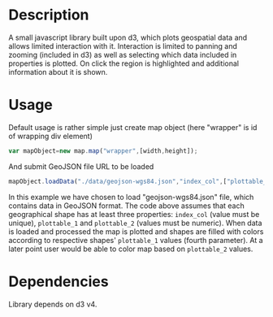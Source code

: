 # Description

A small javascript library built upon d3, which plots geospatial data and allows limited interaction with it. Interaction is limited to panning and zooming (included in d3) as well as selecting which data included in properties is plotted. On click the region is highlighted and additional information about it is shown.

# Usage

Default usage is rather simple just create map object (here "wrapper" is id of wrapping div element)
```javascript
var mapObject=new map.map("wrapper",[width,height]);
```

And submit GeoJSON file URL to be loaded
```javascript
mapObject.loadData("./data/geojson-wgs84.json","index_col",["plottable_1","plottable_2"],"plottable_1");
```
In this example we have chosen to load "geojson-wgs84.json" file, which contains data in GeoJSON format. The code above assumes that each geographical shape has at least three properties: `index_col` (value must be unique), `plottable_1` and `plottable_2` (values must be numeric). When data is loaded and processed the map is plotted and shapes are filled with colors according to respective shapes' `plottable_1` values (fourth parameter). At a later point user would be able to color map based on `plottable_2` values.

# Dependencies

Library depends on d3 v4.
